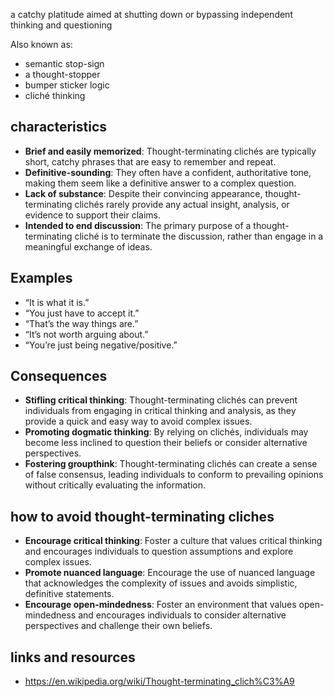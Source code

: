 a catchy platitude aimed at shutting down or bypassing independent thinking and questioning

Also known as:
- semantic stop-sign
- a thought-stopper
- bumper sticker logic
- cliché thinking

## characteristics

- **Brief and easily memorized**: Thought-terminating clichés are typically short, catchy phrases that are easy to remember and repeat.
- **Definitive-sounding**: They often have a confident, authoritative tone, making them seem like a definitive answer to a complex question.
- **Lack of substance**: Despite their convincing appearance, thought-terminating clichés rarely provide any actual insight, analysis, or evidence to support their claims.
- **Intended to end discussion**: The primary purpose of a thought-terminating cliché is to terminate the discussion, rather than engage in a meaningful exchange of ideas.

## Examples

- “It is what it is.”
- “You just have to accept it.”
- “That’s the way things are.”
- “It’s not worth arguing about.”
- “You’re just being negative/positive.”

## Consequences

- **Stifling critical thinking**: Thought-terminating clichés can prevent individuals from engaging in critical thinking and analysis, as they provide a quick and easy way to avoid complex issues.
- **Promoting dogmatic thinking**: By relying on clichés, individuals may become less inclined to question their beliefs or consider alternative perspectives.
- **Fostering groupthink**: Thought-terminating clichés can create a sense of false consensus, leading individuals to conform to prevailing opinions without critically evaluating the information.
## how to avoid thought-terminating cliches

- **Encourage critical thinking**: Foster a culture that values critical thinking and encourages individuals to question assumptions and explore complex issues.
- **Promote nuanced language**: Encourage the use of nuanced language that acknowledges the complexity of issues and avoids simplistic, definitive statements.
- **Encourage open-mindedness**: Foster an environment that values open-mindedness and encourages individuals to consider alternative perspectives and challenge their own beliefs.

## links and resources

- https://en.wikipedia.org/wiki/Thought-terminating_clich%C3%A9